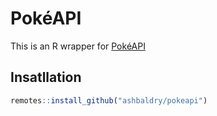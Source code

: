 # PokéAPI

This is an R wrapper for [PokéAPI](https://pokeapi.co/)

## Insatllation

```r
remotes::install_github("ashbaldry/pokeapi")
```
